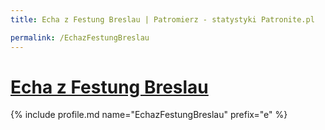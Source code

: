 ```yaml
---
title: Echa z Festung Breslau | Patromierz - statystyki Patronite.pl

permalink: /EchazFestungBreslau
---
```


# [Echa z Festung Breslau](https://patronite.pl/EchazFestungBreslau)

{% include profile.md name="EchazFestungBreslau" prefix="e" %}
